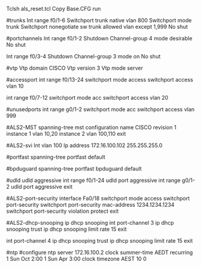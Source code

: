 Tclsh als_reset.tcl
Copy Base.CFG run

#trunks
Int range f0/1-6
Switchport trunk native vlan 800
Switchport mode trunk
Switchport nonegotiate
sw trunk allowed vlan except 1,999
No shut

#portchannels 
Int range f0/1-2
Shutdown
Channel-group 4 mode desirable
No shut

Int range f0/3-4
Shutdown
Channel-group 3 mode on
No shut

#vtp 
Vtp domain CISCO
Vtp version 3
Vtp mode server

#accessport
int range f0/13-24
switchport mode access
switchport access vlan 10

int range f0/7-12
switchport mode acc
switchport access vlan 20

#unusedports 
int range g0/1-2
switchport mode acc
switchport access vlan 999

#ALS2-MST
spanning-tree mst configuration
name CISCO
revision 1
instance 1 vlan 10,20
instance 2 vlan 100,110
exit

#ALS2-svi
Int vlan 100
Ip address 172.16.100.102 255.255.255.0

#portfast
spanning-tree portfast default

#bpduguard
spanning-tree portfast bpduguard default

#udld
udld aggressive
int range f0/1-24
udld port aggressive
int range g0/1-2
udld port aggressive
exit

#ALS2-port-security
interface Fa0/18
switchport mode access
switchport port-security
switchport port-security mac-address 1234.1234.1234
switchport port-security violation protect
exit

#ALS2-dhcp-snooping
ip dhcp snooping
int port-channel 3
ip dhcp snooping trust
ip dhcp snooping limit rate 15
exit

int port-channel 4
ip dhcp snooping trust
ip dhcp snooping limit rate 15
exit

#ntp
#configure
ntp server 172.16.100.2
clock summer-time AEDT recurring 1 Sun Oct 2:00 1 Sun Apr 3:00
clock timezone AEST 10 0
